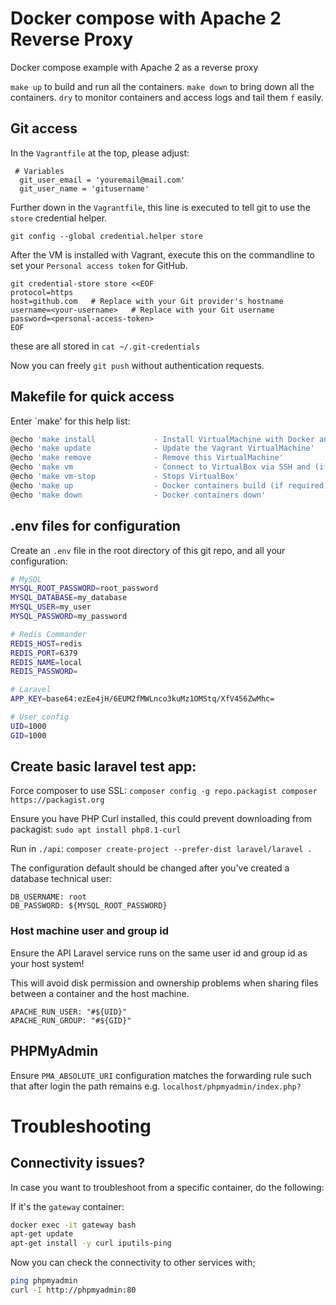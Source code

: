 # Docker compose with Apache 2 Reverse Proxy

Docker compose example with Apache 2 as a reverse proxy 

`make up` to build and run all the containers.
`make down` to bring down all the containers.
`dry` to monitor containers and access logs and tail them `f` easily.

## Git access

In the `Vagrantfile` at the top, please adjust:

```shell
 # Variables
  git_user_email = 'youremail@mail.com'
  git_user_name = 'gitusername'
```

Further down in the `Vagrantfile`, this line is executed to tell git to use the `store` credential helper.

```
git config --global credential.helper store
```

After the VM is installed with Vagrant, execute this on the commandline to set your `Personal access token` for GitHub.

```shell
git credential-store store <<EOF
protocol=https
host=github.com   # Replace with your Git provider's hostname
username=<your-username>   # Replace with your Git username
password=<personal-access-token>
EOF
```

these are all stored in `cat ~/.git-credentials`

Now you can freely `git push` without authentication requests.


## Makefile for quick access

Enter `make' for this help list:

```bash
@echo 'make install				- Install VirtualMachine with Docker and LangFlow'
@echo 'make update				- Update the Vagrant VirtualMachine'
@echo 'make remove				- Remove this VirtualMachine'
@echo 'make vm					- Connect to VirtualBox via SSH and (if required) starts VirtualBox first'
@echo 'make vm-stop				- Stops VirtualBox'
@echo 'make up					- Docker containers build (if required) and up as a daemon (in the background)'
@echo 'make down				- Docker containers down'
```

## .env files for configuration

Create an `.env` file in the root directory of this git repo, and all your configuration:

```bash
# MySQL
MYSQL_ROOT_PASSWORD=root_password
MYSQL_DATABASE=my_database
MYSQL_USER=my_user
MYSQL_PASSWORD=my_password

# Redis Commander
REDIS_HOST=redis
REDIS_PORT=6379
REDIS_NAME=local
REDIS_PASSWORD=

# Laravel
APP_KEY=base64:ezEe4jH/6EUM2fMWLnco3kuMz1OMStq/XfV456ZwMhc=

# User config
UID=1000
GID=1000
```

## Create basic laravel test app:

Force composer to use SSL: `composer config -g repo.packagist composer https://packagist.org` 

Ensure you have PHP Curl installed, this could prevent downloading from packagist: `sudo apt install php8.1-curl`

Run in `./api`: `composer create-project --prefer-dist laravel/laravel .`

The configuration default should be changed after you've created a database technical user:

```shell
DB_USERNAME: root
DB_PASSWORD: ${MYSQL_ROOT_PASSWORD}
```

### Host machine user and group id

Ensure the API Laravel service runs on the same user id and group id as your host system!

This will avoid disk permission and ownership problems when sharing files between a container and the host machine.

```shell
APACHE_RUN_USER: "#${UID}"
APACHE_RUN_GROUP: "#${GID}"
```

## PHPMyAdmin

Ensure `PMA_ABSOLUTE_URI` configuration matches the forwarding rule such that after login the path remains e.g. `localhost/phpmyadmin/index.php?`


# Troubleshooting

## Connectivity issues?

In case you want to troubleshoot from a specific container, do the following:

If it's the `gateway` container:

```bash
docker exec -it gateway bash
apt-get update
apt-get install -y curl iputils-ping
```

Now you can check the connectivity to other services with;

```bash
ping phpmyadmin
curl -I http://phpmyadmin:80
```